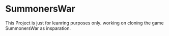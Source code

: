 # SummonersWar

This Project is just for leanring purposes only. working on cloning the game SummonersWar as insparation. 
